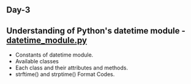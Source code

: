 ## Day-3

## Understanding of Python's **datetime** module - [datetime_module.py](datetime_module.py)

- Constants of datetime module.
- Available classes
- Each class and their attributes and methods.
- strftime() and strptime() Format Codes.
